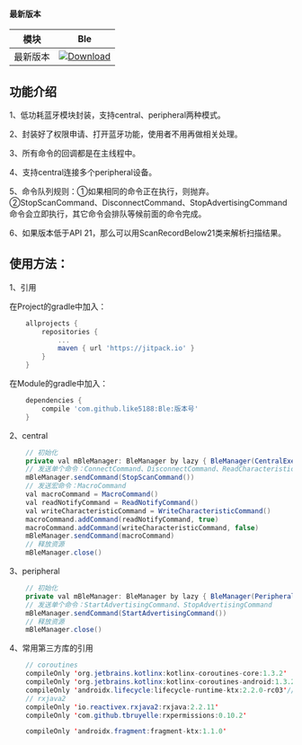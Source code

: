 #### 最新版本

模块|Ble
---|---
最新版本|[![Download](https://jitpack.io/v/like5188/Ble.svg)](https://jitpack.io/#like5188/Ble)

## 功能介绍
1、低功耗蓝牙模块封装，支持central、peripheral两种模式。

2、封装好了权限申请、打开蓝牙功能，使用者不用再做相关处理。

3、所有命令的回调都是在主线程中。

4、支持central连接多个peripheral设备。

5、命令队列规则：①如果相同的命令正在执行，则抛弃。②StopScanCommand、DisconnectCommand、StopAdvertisingCommand命令会立即执行，其它命令会排队等候前面的命令完成。

6、如果版本低于API 21，那么可以用ScanRecordBelow21类来解析扫描结果。

## 使用方法：

1、引用

在Project的gradle中加入：
```groovy
    allprojects {
        repositories {
            ...
            maven { url 'https://jitpack.io' }
        }
    }
```
在Module的gradle中加入：
```groovy
    dependencies {
        compile 'com.github.like5188:Ble:版本号'
    }
```

2、central
```java
    // 初始化
    private val mBleManager: BleManager by lazy { BleManager(CentralExecutor(this)) }
    // 发送单个命令：ConnectCommand、DisconnectCommand、ReadCharacteristicCommand、WriteCharacteristicCommand、ReadDescriptorCommand、WriteDescriptorCommand、ReadNotifyCommand、ReadRemoteRssiCommand、RequestConnectionPriorityCommand、RequestMtuCommand、SetCharacteristicNotificationCommand、StartScanCommand、StopScanCommand
    mBleManager.sendCommand(StopScanCommand())
    // 发送宏命令：MacroCommand
    val macroCommand = MacroCommand()
    val readNotifyCommand = ReadNotifyCommand()
    val writeCharacteristicCommand = WriteCharacteristicCommand()
    macroCommand.addCommand(readNotifyCommand, true)
    macroCommand.addCommand(writeCharacteristicCommand, false)
    mBleManager.sendCommand(macroCommand)
    // 释放资源
    mBleManager.close()
```

3、peripheral
```java
    // 初始化
    private val mBleManager: BleManager by lazy { BleManager(PeripheralExecutor(this)) }
    // 发送单个命令：StartAdvertisingCommand、StopAdvertisingCommand
    mBleManager.sendCommand(StartAdvertisingCommand())
    // 释放资源
    mBleManager.close()
```

4、常用第三方库的引用
```java
    // coroutines
    compileOnly 'org.jetbrains.kotlinx:kotlinx-coroutines-core:1.3.2'
    compileOnly 'org.jetbrains.kotlinx:kotlinx-coroutines-android:1.3.2'
    compileOnly 'androidx.lifecycle:lifecycle-runtime-ktx:2.2.0-rc03'// Activity 或 Fragment 对协程的支持：lifecycleScope
    // rxjava2
    compileOnly 'io.reactivex.rxjava2:rxjava:2.2.11'
    compileOnly 'com.github.tbruyelle:rxpermissions:0.10.2'

    compileOnly 'androidx.fragment:fragment-ktx:1.1.0'
```